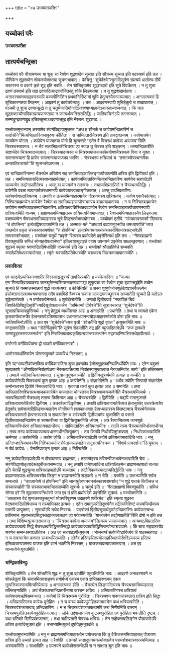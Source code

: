 +++
title = "०७ उभयमतपरीक्षा"

+++


## यच्चोक्तं परैः

**उभयमतपरीक्षा**

## **तात्पर्यचन्द्रिका**

यच्चोक्तं परैः पौत्रायणस्य या शुक् सा रैक्वेण शूद्रशब्देन सूच्यत इति सौत्रस्य सूच्यत इति पदस्यार्थ इति तन्न । यौगिकेन शूद्रशब्देन शोकस्योक्ततया सूचनाभावात् । केचित्तु ‘‘शुचेर्दश्चे’’त्युणादिसूत्रेण रप्रत्यये धातोश्च दीर्घे चकारस्य च दकारे कृते शूद्र इति भवति । तेन शोचितृत्वमेव शूद्रशब्दार्थ इति सूत्रे विवक्षितम् । न तु शुचा द्रवणं तस्यार्थ इति तदा द्रवणादित्याद्रवणोक्तिस्तु शोके लिङ्गतया । न तु शूद्रशब्दार्थतया । अनादरश्रवणवदाद्रवणस्यापि पञ्चमीनिर्देशेन प्रथमानिर्दिष्टायां शुचि हेतुत्वस्यैवन्याय्यत्वात् । अनादरश्रवणं हि शुचिकारणतया लिङ्गम् । आद्रवणं तु कार्यतयेत्याहुः । तन्न । आद्रवणस्यापि शुचिहेतुत्वे च शब्दापातात् । पञ्चमी तु शुचा द्रवणाच्छूद्रो न तु चतुर्थजातियोगादित्यवश्याध्याहार्यप्रधानसाध्यान्वयात् । किं चात्र शूद्रशब्दस्यौणादिकरप्रत्ययान्ततायां न जात्यर्थत्वनिराससिद्धिः । जातिवाचिनोऽपि तदन्तत्वात् । तस्माद्रुग्द्रावणाद्रुद्र इतिवच्छुचाऽऽद्रवणाच्छूद्र इति नैरुक्तः शूद्रशब्दः ।

यच्चोक्तमुभाभ्याम् अस्यामेव संवर्गविद्यायामुत्तरत्र ‘‘अथ ह शौनकं च कापेयमभिप्रतारिणं च कार्क्षसेनि’’मित्यभिप्रतारिनामापुरुषः कीर्तितः । स चाभिप्रतारीचैत्ररथ इति तावद्वक्तव्यम् । कापेयाख्येन याजकेन योगात् । कापेयेन याज्यतया योगो हि श्रुत्यन्तरे ‘‘एतेन वै चित्ररथं कापेया अयाजय’’न्निति चित्ररथस्यावगतः । न चैवं सत्यभिप्रतारीचित्ररथ एव स्यान्न तु चैत्ररथ इति शङ्क्यम् । तस्याभिप्रतारीति संज्ञाभेदेन चित्ररथादन्यत्वात् । चित्ररथादन्यस्य च चित्ररथयाजककापेययोगश्चैत्ररथत्वं विना न युक्तः । समानान्वयानां हि प्रायेण समानान्वयायाजका भवन्ति । चैत्ररथस्य क्षत्रियत्वं च ‘‘तस्माच्चैत्ररथनामैकः क्षन्त्रपतिरजायते’’ति श्रुत्यन्तरेऽवगतम् ।

एवं चाभिप्रतारिनाम्ना चैत्ररथेन क्षत्रियेण सह समभिव्याहाराल्लिङ्गात्पौत्रायणोपि क्षत्रिय इति द्वितीयार्थ इति । तन्न । समभिव्याहारादित्यस्याध्याहार्यत्वात् । कापेयमभिप्रतारिणमित्यत्राभिप्रतारिणः कापेयेन सहपाठेऽपि याज्यत्वेन तद्योगाप्रतीतेश्च । अस्तु वा याज्यत्वेन तदन्वयः । तथाप्यभिप्रतारिणो न चैत्ररथत्वसिद्धिः । प्रायेणेति वदता त्वयाप्यचैत्ररथानामपि कापेययाज्यत्वाङ्गीकारात् । अस्तु वाऽभिप्रतारिणः कापेययोगात्क्षत्रियत्वम् । तथापि न तत्समभिव्याहारमात्रेण पौत्रायणस्य क्षत्रियत्वम् । कापेय एवानैकांत्यात् । निश्चितब्राह्मण्येन कापेयेन रैक्वेण वा समभिव्याहारात्पौत्रायणस्य ब्राह्मण्यापाताच्च । न च निश्चितब्राह्मण्येन कापेयेन समभिव्याहृतस्याभिप्रतारिणः क्षत्रियत्ववन्निश्चितब्राह्मण्येन रैक्वेण समभिव्याहारात्पौत्रायणस्यापि क्षत्रियत्वमिति वाच्यम् । ब्राह्मणसमभिव्याहृतस्य क्षत्रियत्वनियमाभावात् । रैक्वसमभिव्याहारस्यैव लिङ्गतया वक्तव्यत्वेन चैत्ररथसमभिव्याहारस्य सूत्रे लिङ्गत्वोक्त्ययोगाच्च । यच्चोक्तं तृतीये ‘‘संस्कारपरामर्शा’’दित्यस्य ‘‘तं होपनिन्य’’ इत्येतद्विषयवाक्यमिति तन्न । अस्माकं मते ‘‘अष्टवर्षं ब्राह्मणमुपनयीत तमध्यापयीते’’त्यत्र तच्छब्देन प्रकृत संस्कारपरामर्शवत् ‘‘तं होपनिन्य’’ इत्यत्रोपनयनाख्यसंस्कारोक्तिमात्रसद्भावेऽपि तत्परामर्शाभावात् । यच्चोक्तं चतुर्थे ‘‘प्रवृत्ते’’रित्यस्य ब्रह्मोपदेशे प्रवृत्तेरित्यर्थ इति तन्न । ‘‘नैतदब्राह्मणो विवक्तुमर्हति समिधं सोम्यहरोपत्वानेष्य’’ इतित्वयाप्युदाहृते वाक्य उपनयने प्रवृत्तेरेव साक्षाच्छ्रवणात् । यच्चोक्तं शूद्रस्य स्मृत्या श्रवणादिप्रतिषेधादिति पञ्चमार्थ इति तन्न । भाष्योक्ते श्रौतप्रतिषेधे सम्भवति स्मार्तप्रतिषेधपरत्वायोगात् । स्मृतेः श्रवणादिप्रतिषेधाच्चेति चशब्दस्य भिन्नक्रमत्वापाताच्चेति ।

### **प्रकाशिका**

एवं मतद्वयेऽप्यधिकरणशरीरं निरस्याद्यसूत्रार्थं तावन्निरस्यति ॥ यच्चेत्यादिना ॥ ‘‘कम्बर एन’’मित्यादिवाक्यादस्य जानश्रुतेस्स्वस्मिन्ननादरश्रवणाद्या शुगुत्पन्ना सा रैक्वेण शुचा द्रवणाच्छूद्रेति शब्देन सूच्यते हि यस्मात्तस्मान्नायं शूद्रो जात्येत्यर्थः ॥ केचित्त्विति ॥ अस्य शुश्रूषोर्जानश्रुतेर्ब्रह्मज्ञानवैकल्येन हंसोक्तानादरवाक्यश्रवणात्तदा तदैव ब्रह्मविदो रैक्वस्य सकाशं प्रत्याद्रवणाच्छुगस्य सञ्जातेति सूच्यते हि यतोऽतः शूद्रेत्यामंत्र्यते । न वर्णावरत्वेनेत्यर्थः ॥ शुचेर्दश्चेतीति ॥ उणादौ द्वितीयपादे ‘‘स्फायितं चिवं चिशकिक्षिपिक्षुदिसृपी’’त्यादिसूत्रोक्तप्रकारेण ‘‘अमितम्यो दीर्घश्चे’’ति सूत्रानन्तरात् ‘‘शुचेर्दश्चे’’ति सूत्रात्प्रक्रियामाहुरित्यर्थः । ननु हेतुद्वयं व्यर्थमित्यत आह ॥ अनादरेति ॥ प्रधानेति ॥ तथा च त्वत्पक्षे एकेन कृतकार्यत्वात्तत्रैव हेत्वन्तरत्वेऽतिशयालाभः प्रधानसाध्यानन्वयोऽध्याहारश्चेत्येते दोषा इति भावः ॥ जातिवाचिनोऽपीति ॥ अत एव ‘‘शुचेर्दश्चे’’त्यत्र वृत्तौ ‘‘शोचतीति शूद्रो वृषल’’ इत्युक्तमिति भावः ॥ रुग्द्रावणादिति ॥ यथा ‘‘रोदेर्णिलुक्चे’’ति सूत्रेण रोदयतीति रुद्र इति व्युत्पादितत्वेऽपि ‘‘रुजं द्रावयते यस्माद्रुद्रस्तस्माज्जनार्दन’’ इति निरुक्तिबलात्प्रकृतिप्रत्ययान्तरकल्पनेन रुद्रशब्दनिष्पत्तिस्तथेहापीत्यर्थः ।

वर्णागमो वर्णविपर्ययश्च द्वौ चापरौ वर्णविकारनाशौ ।

धातोस्तदर्थातिशयेन योगस्तदुच्यते पञ्चविधं निरुक्तम् ॥

इति ऋग्भाष्यटीकोक्तदिशा वर्णविकारादिना शुचा द्रवणादेव हेतोश्शूद्रशब्दनिष्पत्तिर्ध्येयेति भावः । एतेन यदुक्तं श्रुतप्रकाशे ‘‘औणादिकनिर्वाहापेक्षया नैरुक्तप्रक्रियया निर्वाहस्यामुख्यत्वान्न नैरुक्तनिर्वाहः कार्य’’ इति तन्निरस्तम् । तथात्वे जातिवाचित्वानपायात् । सूत्राननुगुणत्वाच्चेति ॥ द्वितीयसूत्रार्थमपि प्रत्याह ॥ यच्चेति ॥ कापेययोगेऽपि चित्ररथत्वं कुत इत्यत आह ॥ कापेयेनेति ॥ संज्ञाभेदेनेति ॥ ‘‘अथैष ज्योति’’रित्यादौ संज्ञाभेदेन कर्मान्यत्वस्य द्वितीये स्थितत्वादिति भावः । एतावता तत्त्वं कुत इत्यत आह ॥ समानेति ॥ तथा चाभिप्रतारिणश्चित्ररथयाजककापेयेन याज्यतया योगस्तस्य चित्ररथान्वयजत्वेनेति चैत्ररथत्वमित्यर्थः । भवत्वभिप्रतारी चैत्ररथस् ततश्च किमित्यत आह ॥ चैत्ररथस्येति ॥ द्वितीयेति ॥ यद्यपि रामानुजमते क्षत्रियत्वावगतेरित्येव द्वितीयम् । उत्तरत्रेत्यादितृतीयम् । तथापि क्षत्रियत्वावगतेरित्यत्र हेत्वनुक्तेर् उत्तरत्रेत्यत्रैव हेतूक्तेर् ग्रामेशत्वादिलिङ्गाध्याहारेण योगविभागे ज्ञापकाभावात् हेत्वध्याहारस्य क्लिष्टत्वाच् चैत्ररथेनेत्यस्य क्षत्रियत्वावगतौ हेत्वन्तरपरत्वे च शब्दापातेन च सर्वस्यापि द्वितीयत्वमेव युक्तमिति वा परमते द्वितीयत्वात्तदभिप्रायेण वा स्वमतरीत्या वा द्वितीयेत्युक्तमिति ध्येयम् । अत्र रैक्वान्वितस्य जानश्रुतेः क्षत्रियत्वनिर्धारणं क्षत्रियप्रायपाठाधीनम् । सोभिप्रतारिणः क्षत्रियत्वाधीनः । तदपि तस्य चैत्ररथत्वनिर्धारणाधीनम् । तच्च तस्य कापेययाज्यत्वावधारणाधीनमित्युक्तम् । तत्र किमपि निर्धारयितुमशक्यम् । निर्धारकाभावादिति क्रमेणाह ॥ कापेयमिति ॥ कापेय एवेति ॥ अभिप्रतारिसहपाठेऽपि कापेये क्षत्रियत्वाभावादिति भावः । ननु सन्दिग्धक्षत्रियभावस्यैव निश्चितधर्मान्तरोपेतान्यसहपाठेन तादृशत्वनिश्चयः । ‘‘विशये प्रायदर्शना’’दित्युक्तम् । न चैवं कापेयः । येनातिप्रसङ्ग इत्यत आह ॥ निश्चितेति ॥

ननु कापेयादिसहपाठेऽपि न पौत्रायणस्य ब्राह्मण्यम् । तत्सन्देहस्य तस्मिन्बीजाभावेनाभावादिति चेन्न । संवर्गविद्याश्रोतृत्वादेस्तद्बीजत्वसम्भवात् । ननु तथापि ग्रामेशत्वादिना क्षत्रियलिङ्गेन ब्राह्मणसहपाठो बाध्यत इति चेत्तर्हि शूद्रश्रुत्या क्षत्रियसहपाठोऽपि बाध्यताम् । तद्यौगिकत्वस्याद्याप्यसिद्धेरिति भावः । ननु ब्राह्मणसहपाठः क्षत्रियत्वस्यैव लिङ्गं न ब्राह्मण्यस्येति शङ्कते ॥ न चेति ॥ यच्चेति ॥ उभाभ्यामिति सर्वत्र सम्बध्यते । ‘‘उपत्वानेष्ये तं होपनिन्य’’ इति जानश्रुतेरुपनयनसंस्कारपरामर्शात् ‘‘न शूद्रे पातकं किञ्चिन्न च संस्कारमर्हती’’ति संस्काराभावाभिलापाच्चेति सूत्रार्थः ॥ चतुर्थ इति ॥ ‘‘नैतदब्राह्मणो विवक्तुमर्हति । समिधं सोम्या हरे’’ति शूद्रत्वाभावनिर्धारणे जात एव तं प्रति ब्रह्मोपदेशे प्रवृत्तेरिति सूत्रार्थः ॥ यच्चोक्तमिति ॥ ‘‘अथहास्य वेदं शृृण्वतस्त्रपुजतुभ्यां श्रोत्रपरिपूरणम् उदाहरणे शरीरभेद’’ इति स्मृत्या शूद्रस्य वेदश्रवणादिप्रतिषेधाच्च न तस्याधिकार इत्यर्थः । एतेन रामानुजरीतिदूषणेनैव तद्रीत्यविशिष्टं कस्यचिच्छैवस्य मतमपि प्रत्युक्तम् । सूत्रार्थोऽपि तथैव निरस्यः । यदत्रोक्तं द्वितीयसूत्रार्थदूषणेऽभिप्रतारिणः कापेयसम्बन्धः प्रतीयमानः श्रुत्यन्तरप्रसिद्धस्तद्याज्यत्वलक्षण एव पर्यवस्यतीति ‘‘याज्यत्वेन तद्योगाप्रतीते’’रिति दोषो न इति तन्न । तथा विशिष्यश्रुत्यन्तराभावात् । ‘‘चित्ररथं कापेया अयाजय’’न्नित्यस्य सामान्यत्वात् । अन्यथाऽभिप्रतारिणः कापेययाज्यत्वे सिद्धे चैत्ररथत्वसिद्धिस्तत्सिद्धौ कापेययाज्यत्वसिद्धिरित्यन्योन्याश्रयापत्तेः । किं चात्र सहपाठस्यैव श्रवणेन सम्बन्धस्याप्रतीतेश्च । अत एव सहपाठेऽपीत्युक्तम् । भोजनार्थं सहोपविष्टावित्येव हि पाठस्सहपाठः । न च तावन्मात्रेण कश्चन सम्बन्धस्सिध्यति । एतेनैव हस्तिहस्तिपयोस्सहस्थितयोर्दर्शनेऽयमस्य हस्तिप इतिवदत्राप्ययमस्य याजक इति ज्ञानं भवतीति निरस्तम् । याजकत्वप्रत्यायकाभावात् । अत एव याज्यत्वेनेत्युक्तमिति ।

### **चन्द्रिकाबिन्दुः**

शोचितृत्वमिति ॥ तेन शोचतीति शूद्रः न तु शुचा द्रवतीति व्युत्पत्तिरिति भावः । आद्रवणे अनादरश्रवणे च शोकहेतुत्वं किं समानमित्याशङ्क्य तयोर्मध्ये एकस्य एकत्र ज्ञप्तिकारणत्वम् एकत्र तूत्पत्तिकारणत्वमित्यभिप्रेत्याह ॥ अनादरश्रवणं हीति ॥ चैत्ररथेन लिङ्गादित्यस्य चैत्ररथसमभिव्याहारात् तल्लिङ्गादिति । अयं चैत्ररथश्चाभिप्रतारीनामा कश्चन क्षत्रियः । अभिप्रतारिणश्च क्षत्रियत्वं कापेयाख्यऋषिसम्बन्धात् । कापेयो हि चित्ररथस्य पुरोहितः । चित्ररथश्च वाक्यान्तरबलात् क्षत्रिय इति सिद्धः । अभिप्रतारिणश्च कापेयः पुरोहितः । न च वाच्यं कापेयपुरोहितकत्वमात्रेण कथं क्षत्रियत्वमिति । चित्ररथवंशजातत्वाद् अभिप्रतारिणः । न च चित्ररथवंशजातकत्वमपि कथं निर्णेयमिति वाच्यम् । चित्ररथपुरोहितकापेयपुरोहितकत्वात् । लोके तद्वंशजानामेव कूटस्थपुरोहिता एव पुरोहिता भवन्तीति दृष्टम् । यथा वसिष्ठो दिलीपवंशजानाम् । तथा चाभिप्रतारी चैत्ररथः क्षत्रियः । तेन सहोक्तत्वलिङ्गेन पौत्रायणोऽपि क्षत्रिय इत्यादिसूत्रार्थ इति । उभाभ्यामित्युक्तं दूषयितुमनुवदति ॥

यच्चोक्तमुभाभ्यामिति ॥ ननु न ब्राह्मणसमभिव्याहारत्वेन प्रयोजकता किं तु दैशिकसमभिव्याहारात् पौत्रायणः क्षत्रिय इति उच्यते इत्यत आह ॥ रैक्वेति ॥ तन्मते साक्षादुपनयनस्योक्तत्वेन परामर्शशब्दास्वारस्यमित्याह ॥ अस्माकमिति ॥ साक्षादिति ॥ उपनयने ब्रह्मोपदेशसत्त्वेऽपि स न साक्षात् श्रुत इति भावः ॥

